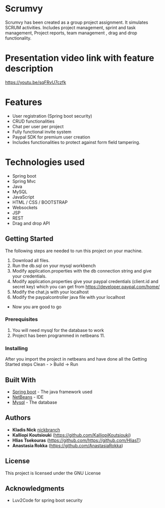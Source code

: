 # Scrumvy

Scrumvy has been created as a group project assignment. It simulates SCRUM activities. Includes project management, sprint and task management, Project reports, team management , drag and drop functionality.

# Presentation video link with feature description
https://youtu.be/sqFRvU7czfk

# Features
* User registration (Spring boot security)
* CRUD functionalities
* Chat per user per project
* Fully functional invite system
* Paypal SDK for premium user creation
* Includes functionalities to protect against form field tampering.

# Technologies used
* Spring boot
* Spring Mvc
* Java
* MySQL
* JavaScript
* HTML / CSS / BOOTSTRAP
* Websockets
* JSP
* REST
* Drag and drop API

## Getting Started

The following steps are needed to run this project on your machine.
1) Download all files.
2) Run the db.sql on your mysql workbench
3) Modify application.properties with the db connection string and give your credentials.
4) Modify application.properties give your paypal credentials (client.id and secret key) which you can get from https://developer.paypal.com/home/
5) Modify the chat.js with your localhost
6) Modify the paypalcontroller java file with your localhost
* Now you are good to go

### Prerequisites

1) You will need mysql for the database to work
2) Project has been programmed in netbeans 11.

### Installing

After you import the project in netbeans and have done all the Getting Started steps
Clean - > Build -> Run 

## Built With

* [Spring boot](https://start.spring.io/) - The java framework used
* [NetBeans](https://netbeans.org/) - IDE
* [Mysql](https://www.mysql.com/) - The database

## Authors

* **Kladis Nick** [nickbranch](https://github.com/nickbranch)
* **Kalliopi Koutsiouki** (https://github.com/KalliopiKoutsiouki)
* **Hlias Tsekouras** (https://github.com/https://github.com/HliasT)
* **Anastasia Rokka** (https://github.com/AnastasiaRokka)

## License

This project is licensed under the GNU License

## Acknowledgments

* Luv2Code for spring boot security



